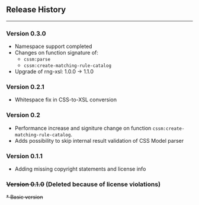 ## Release History
-------------------------------

### Version 0.3.0

* Namespace support completed
* Changes on function signature of:
    * `cssm:parse` 
    * `cssm:create-matching-rule-catalog` 
* Upgrade of rng-xsl: 1.0.0 → 1.1.0

### Version 0.2.1

* Whitespace fix in CSS-to-XSL conversion

### Version 0.2

* Performance increase and signiture change on function `cssm:create-matching-rule-catalog`.
* Adds possibility to skip internal result validation of CSS Model parser

### Version 0.1.1

* Adding missing copyright statements and license info

### ~~Version 0.1.0~~ (Deleted because of license violations)

~~* Basic version~~


